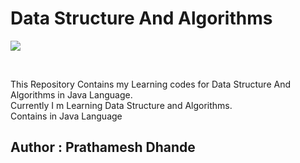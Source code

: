 # Data Structure And Algorithms

![](https://img.shields.io/badge/language-Java-blue?style=flat-square&logo=java)

</br>
<p align='left'>
This Repository Contains my Learning codes for Data Structure And Algorithms in Java Language.</br>
Currently I m Learning Data Structure and Algorithms.
</br>
Contains in Java Language</p>

## Author : Prathamesh Dhande

